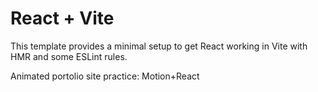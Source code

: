 # React + Vite

This template provides a minimal setup to get React working in Vite with HMR and some ESLint rules.

Animated portolio site practice: Motion+React